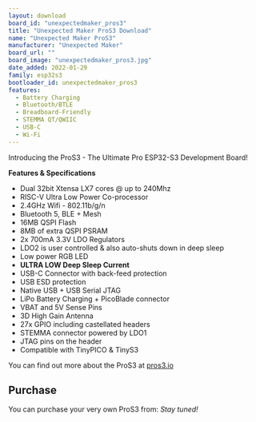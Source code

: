 ```yaml
---
layout: download
board_id: "unexpectedmaker_pros3"
title: "Unexpected Maker ProS3 Download"
name: "Unexpected Maker ProS3"
manufacturer: "Unexpected Maker"
board_url: ""
board_image: "unexpectedmaker_pros3.jpg"
date_added: 2022-01-29
family: esp32s3
bootloader_id: unexpectedmaker_pros3
features:
  - Battery Charging
  - Bluetooth/BTLE
  - Breadboard-Friendly
  - STEMMA QT/QWIIC
  - USB-C
  - Wi-Fi
---
```


Introducing the ProS3 - The Ultimate Pro ESP32-S3 Development Board!

**Features & Specifications**
- Dual 32bit Xtensa LX7 cores @ up to 240Mhz
- RISC-V Ultra Low Power Co-processor
- 2.4GHz Wifi - 802.11b/g/n
- Bluetooth 5, BLE + Mesh
- 16MB QSPI Flash
- 8MB of extra QSPI PSRAM
- 2x 700mA 3.3V LDO Regulators
- LDO2 is user controlled & also auto-shuts down in deep sleep
- Low power RGB LED
- **ULTRA LOW Deep Sleep Current**
- USB-C Connector with back-feed protection
- USB ESD protection
- Native USB + USB Serial JTAG
- LiPo Battery Charging + PicoBlade connector
- VBAT and 5V Sense Pins
- 3D High Gain Antenna
- 27x GPIO including castellated headers
- STEMMA connector powered by LDO1
- JTAG pins on the header
- Compatible with TinyPICO & TinyS3

You can find out more about the ProS3 at [pros3.io](https://pros3.io)

## Purchase
You can purchase your very own ProS3 from:
*Stay tuned!*
